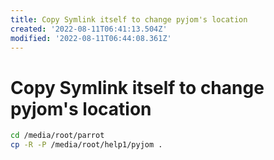 ```yaml
---
title: Copy Symlink itself to change pyjom's location
created: '2022-08-11T06:41:13.504Z'
modified: '2022-08-11T06:44:08.361Z'
---
```


# Copy Symlink itself to change pyjom's location

```bash
cd /media/root/parrot
cp -R -P /media/root/help1/pyjom .
```

